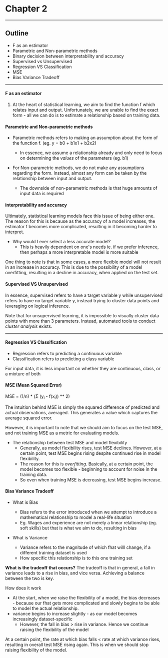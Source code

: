 # Chapter 2
---
## Outline

- F as an estimator
- Parametric and Non-parametric methods
- Binary decision between interpretability and accuracy
- Supervised vs Unsupervised
- Regression VS Classification
- MSE
- Bias Variance Tradeoff
---

#### F as an estimator
1. At the heart of statistical learning, we aim to find the function f which relates input and output. Unfortunately, we are unable to find the exact form - all we can do is to estimate a relationship based on training data.

#### Parametric and Non-parametric methods
- Parametric methods refers to making an assumption about the form of the function f. (eg. y = b0 + b1x1 + b2x2)
    - In essence, we assume a relationship already and only need to focus on determining the *values* of the parameters (eg. b1)


- For Non-parametric methods, we do not make any assumptions regarding the form. Instead, almost any form can be taken by the relationship between input and output.
    - The downside of non-parametric methods is that huge amounts of input data is required

#### interpretability and accuracy
Ultimately, statistical learning models face this issue of being either one. The reason for this is because as the accuracy of a model increases, the estimator f becomes more complicated, resulting in it becoming harder to interpret.

- Why would I ever select a less accurate model?
    -  This is heavily dependent on one's needs ie. if we prefer inference, then perhaps a more interpretable model is more suitable

One thing to note is that in some cases, a more flexible model will not result in an increase in accuracy. This is due to the possibility of a model overfitting, resulting in a decline in accuracy, when applied on the test set.


#### Supervised VS Unsupervised
In essence, supervised refers to have a target variable y while unsupervised refers to have no target variable y, instead trying to cluster data points and leveraging on logical inference.

Note that for unsupervised learning, it is impossible to visually cluster data points with more than 3 parameters. Instead, automated tools to conduct *cluster analysis* exists.

---

#### Regression VS Classification
- Regression refers to predicting a continuous variable
- Classification refers to predicting a class variable

For input data, it is less important on whether they are continuous, class, or a mixture of both

#### MSE (Mean Squared Error)

MSE = (1/n) * (Σ (y<sub>i</sub> - f(x<sub>i</sub>)) ** 2)

The intuition behind MSE is simply the squared difference of predicted and actual observations, averaged. This generates a value which captures the average squared error.

However, it is important to note that we should aim to focus on the test MSE, and not training MSE as a metric for evaluating models.

- The relationship between test MSE and model flexibility
    - Generally, as model flexibility rises, test MSE declines. However, at a certain point, test MSE begins rising despite continued rise in model flexibility.
    - The reason for this is *overfitting*. Basically, at a certain point, the model becomes too flexible - beginning to account for noise in the training data.
    - So even when training MSE is decreasing, test MSE begins increase.

#### Bias Variance Tradeoff

- What is Bias
    - Bias refers to the error introduced when we attempt to introduce a mathematical relationship to model a real-life situation
    - Eg. Wages and experience are not merely a linear relationship (eg. soft skills) but that is what we aim to do, resulting in bias

- What is Variance
    - Variance refers to the magnitude of which fhat willl change, if a different training dataset is used
    - How specific this relationship is to this one training set

**What is the tradeoff that occurs?**
The tradeoff is that in general, a fall in variance leads to a rise in bias, and vice versa. Achieving a balance between the two is key.

How does it work
- At the start, when we raise the flexibility of a model, the bias decreases - because our fhat gets more complicated and slowly begins to be able to model the actual relationship.
- variance begins to increase slightly - as our model becomes increasingly dataset-specific
    - However, the fall in bias > rise in variance. Hence we continue raising the flexibility of the model

At a certain point, the rate at which bias falls < rate at which variance rises, resulting in overall test MSE rising again. This is when we should stop raising flexibility of the model.
